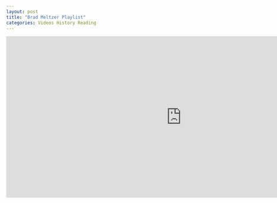 ```yaml
---
layout: post
title: "Brad Meltzer Playlist"
categories: Videos History Reading
---
```


<iframe width="945" height="435" src="https://www.youtube.com/embed/videoseries?list=UUqfDOWPd2dCBhBfpZUBnNyA" frameborder="0" allow="accelerometer; autoplay; encrypted-media; gyroscope; picture-in-picture" allowfullscreen></iframe>
